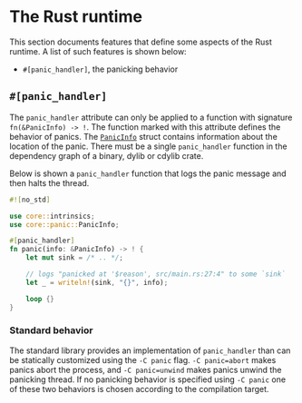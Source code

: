 # The Rust runtime

This section documents features that define some aspects of the Rust runtime. A list of such
features is shown below:

- `#[panic_handler]`, the panicking behavior

## `#[panic_handler]`

The `panic_handler` attribute can only be applied to a function with signature
`fn(&PanicInfo) -> !`. The function marked with this attribute defines the behavior of panics. The
[`PanicInfo`] struct contains information about the location of the panic. There must be a single
`panic_handler` function in the dependency graph of a binary, dylib or cdylib crate.

[`PanicInfo`]: https://doc.rust-lang.org/nightly/core/panic/struct.PanicInfo.html

Below is shown a `panic_handler` function that logs the panic message and then halts the
thread.

``` rust
#![no_std]

use core::intrinsics;
use core::panic::PanicInfo;

#[panic_handler]
fn panic(info: &PanicInfo) -> ! {
    let mut sink = /* .. */;

    // logs "panicked at '$reason', src/main.rs:27:4" to some `sink`
    let _ = writeln!(sink, "{}", info);

    loop {}
}
```

### Standard behavior

The standard library provides an implementation of `panic_handler` than can be
statically customized using the `-C panic` flag. `-C panic=abort` makes panics
abort the process, and `-C panic=unwind` makes panics unwind the panicking
thread. If no panicking behavior is specified using `-C panic` one of these two
behaviors is chosen according to the compilation target.
